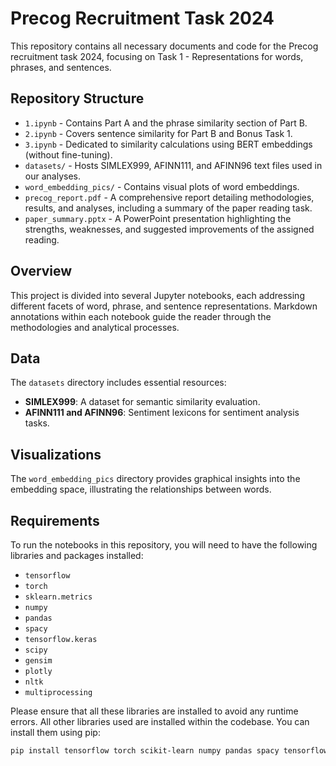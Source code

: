 # Precog Recruitment Task 2024

This repository contains all necessary documents and code for the Precog recruitment task 2024, focusing on Task 1 - Representations for words, phrases, and sentences. 

## Repository Structure

- `1.ipynb` - Contains Part A and the phrase similarity section of Part B.
- `2.ipynb` - Covers sentence similarity for Part B and Bonus Task 1.
- `3.ipynb` - Dedicated to similarity calculations using BERT embeddings (without fine-tuning).
- `datasets/` - Hosts SIMLEX999, AFINN111, and AFINN96 text files used in our analyses.
- `word_embedding_pics/` - Contains visual plots of word embeddings.
- `precog_report.pdf` - A comprehensive report detailing methodologies, results, and analyses, including a summary of the paper reading task.
- `paper_summary.pptx` - A PowerPoint presentation highlighting the strengths, weaknesses, and suggested improvements of the assigned reading.


## Overview

This project is divided into several Jupyter notebooks, each addressing different facets of word, phrase, and sentence representations. Markdown annotations within each notebook guide the reader through the methodologies and analytical processes.

## Data

The `datasets` directory includes essential resources:

- **SIMLEX999**: A dataset for semantic similarity evaluation.
- **AFINN111 and AFINN96**: Sentiment lexicons for sentiment analysis tasks.

## Visualizations

The `word_embedding_pics` directory provides graphical insights into the embedding space, illustrating the relationships between words.

## Requirements

To run the notebooks in this repository, you will need to have the following libraries and packages installed:

- `tensorflow`
- `torch`
- `sklearn.metrics`
- `numpy`
- `pandas`
- `spacy`
- `tensorflow.keras`
- `scipy`
- `gensim`
- `plotly`
- `nltk`
- `multiprocessing`

Please ensure that all these libraries are installed to avoid any runtime errors. All other libraries used are installed within the codebase.
You can install them using pip:

```bash
pip install tensorflow torch scikit-learn numpy pandas spacy tensorflow.keras scipy gensim plotly nltk multiprocessing

